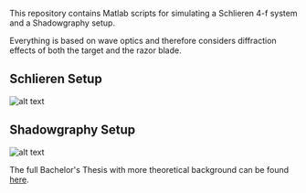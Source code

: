 This repository contains Matlab scripts for simulating a Schlieren 4-f system and a Shadowgraphy setup.

Everything is based on wave optics and therefore considers diffraction effects of both the target and the razor blade.


## Schlieren Setup
![alt text](https://felix.sumpi.org/schlieren.png "Schlieren Setup")

## Shadowgraphy Setup
![alt text](https://felix.sumpi.org/shadowgraphy.png "Shadowgraphy Setup")

The full Bachelor's Thesis with more theoretical background can be found [here](https://felix.sumpi.org/bachelor_thesis_felix_wechsler_physics.pdf).

